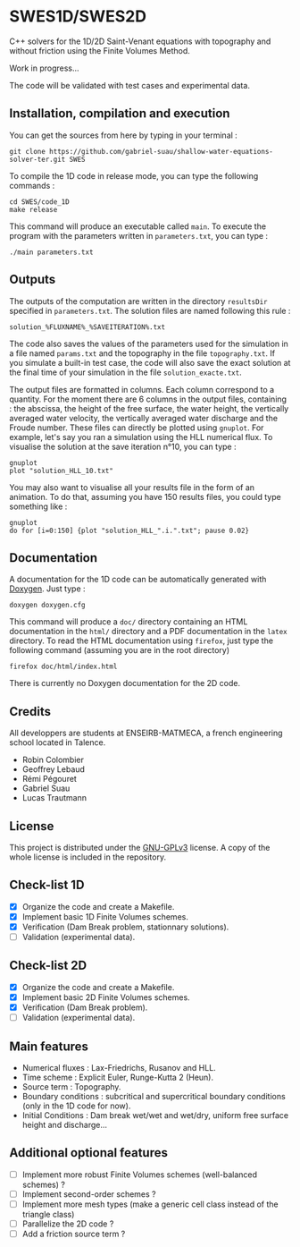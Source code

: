 # SWES1D/SWES2D

C++ solvers for the 1D/2D Saint-Venant equations with topography and without friction using the Finite Volumes Method. 

Work in progress...

The code will be validated with test cases and experimental data.


## Installation, compilation and execution

You can get the sources from here by typing in your terminal :

```shell
git clone https://github.com/gabriel-suau/shallow-water-equations-solver-ter.git SWES
```

To compile the 1D code in release mode, you can type the following commands :

```shell
cd SWES/code_1D
make release
```

This command will produce an executable called <code>main</code>. To execute the program with the parameters written in <code>parameters.txt</code>, you can type :

```shell
./main parameters.txt
```


## Outputs

The outputs of the computation are written in the directory <code>resultsDir</code> specified in <code>parameters.txt</code>. The solution files are named following this rule :

```shell
solution_%FLUXNAME%_%SAVEITERATION%.txt
```

The code also saves the values of the parameters used for the simulation in a file named <code>params.txt</code> and the topography in the file <code>topography.txt</code>. If you simulate a built-in test case, the code will also save the exact solution at the final time of your simulation in the file <code>solution_exacte.txt</code>.

The output files are formatted in columns. Each column correspond to a quantity. For the moment there are 6 columns in the output files, containing : the abscissa, the height of the free surface, the water height, the vertically averaged water velocity, the vertically averaged water discharge and the Froude number. These files can directly be plotted using <code>gnuplot</code>. For example, let's say you ran a simulation using the HLL numerical flux. To visualise the solution at the save iteration n°10, you can type :

```shell
gnuplot
plot "solution_HLL_10.txt"
```

You may also want to visualise all your results file in the form of an animation. To do that, assuming you have 150 results files, you could type something like :

```shell
gnuplot
do for [i=0:150] {plot "solution_HLL_".i.".txt"; pause 0.02}
```


## Documentation

A documentation for the 1D code can be automatically generated with [Doxygen](https://www.doxygen.nl/index.html). Just type :

```shell
doxygen doxygen.cfg
```

This command will produce a <code>doc/</code> directory containing an HTML documentation in the <code>html/</code> directory and a PDF documentation in the <code>latex</code> directory. To read the HTML documentation using <code>firefox</code>, just type the following command (assuming you are in the root directory)

```shell
firefox doc/html/index.html
```

There is currently no Doxygen documentation for the 2D code.

## Credits

All developpers are students at ENSEIRB-MATMECA, a french engineering school located in Talence.

* Robin Colombier
* Geoffrey Lebaud
* Rémi Pégouret
* Gabriel Suau
* Lucas Trautmann


## License

This project is distributed under the [GNU-GPLv3](https://www.gnu.org/licenses/gpl-3.0.html) license. A copy of the whole license is included in the repository.


## Check-list 1D
- [x] Organize the code and create a Makefile.
- [x] Implement basic 1D Finite Volumes schemes.
- [x] Verification (Dam Break problem, stationnary solutions).
- [ ] Validation (experimental data).

## Check-list 2D
- [x] Organize the code and create a Makefile.
- [x] Implement basic 2D Finite Volumes schemes.
- [x] Verification (Dam Break problem).
- [ ] Validation (experimental data).

## Main features
* Numerical fluxes : Lax-Friedrichs, Rusanov and HLL.
* Time scheme : Explicit Euler, Runge-Kutta 2 (Heun).
* Source term : Topography.
* Boundary conditions : subcritical and supercritical boundary conditions (only in the 1D code for now).
* Initial Conditions : Dam break wet/wet and wet/dry, uniform free surface height and discharge...

## Additional optional features
- [ ] Implement more robust Finite Volumes schemes (well-balanced schemes) ?
- [ ] Implement second-order schemes ?
- [ ] Implement more mesh types (make a generic cell class instead of the triangle class)
- [ ] Parallelize the 2D code ?
- [ ] Add a friction source term ?
